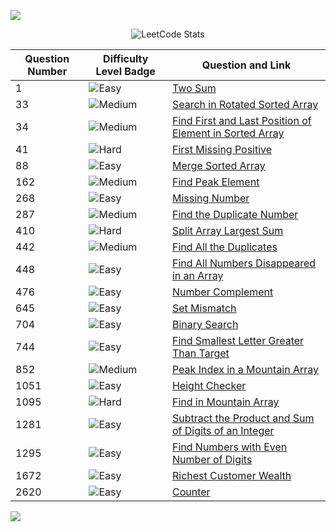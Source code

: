 <p>
 <img src="https://capsule-render.vercel.app/api?type=egg&height=120&color=0:069422,100:ecf542&text=Question%20Directory&fontAlign=48&fontAlignY=45&section=header&reversal=true&fontColor=033d13&fontSize=40"/>
</p>

<div align="center">

![LeetCode Stats](https://leetcard.jacoblin.cool/aditiiprasad?theme=dark&font=Noto%20Sans%20Bamum)
</div>

| Question Number | Difficulty Level Badge                      | Question and Link                                                                 |
|-----------------|---------------------------------------------|-----------------------------------------------------------------------------------|
| 1               | ![Easy](https://img.shields.io/badge/Easy-02f212) | [Two Sum](code/TwoSum.java)                                                      |
| 33              | ![Medium](https://img.shields.io/badge/Medium-e69c09) | [Search in Rotated Sorted Array](code/RBS.java)                                  |
| 34              | ![Medium](https://img.shields.io/badge/Medium-e69c09) | [Find First and Last Position of Element in Sorted Array](code/SearchRange.java)  |
| 41              | ![Hard](https://img.shields.io/badge/Hard-fc0505) | [First Missing Positive](code/Missing.java)                                      |
| 88              | ![Easy](https://img.shields.io/badge/Easy-02f212) | [Merge Sorted Array](code/Merge.java)                                            |
| 162             | ![Medium](https://img.shields.io/badge/Medium-e69c09) | [Find Peak Element](code/PeakElement.java)                                       |
| 268             | ![Easy](https://img.shields.io/badge/Easy-02f212) | [Missing Number](code/MissingNumber.java)                                        |
| 287             | ![Medium](https://img.shields.io/badge/Medium-e69c09) | [Find the Duplicate Number](code/Duplicates.java)                                |
| 410             | ![Hard](https://img.shields.io/badge/Hard-fc0505) | [Split Array Largest Sum](code/SplitArray.java)                                  |
| 442             | ![Medium](https://img.shields.io/badge/Medium-e69c09) | [Find All the Duplicates](code/AllDuplicates.java)                               |
| 448             | ![Easy](https://img.shields.io/badge/Easy-02f212) | [Find All Numbers Disappeared in an Array](code/DisappearedNumber.java)          |
| 476             | ![Easy](https://img.shields.io/badge/Easy-02f212) | [Number Complement](code/FindComplement.java)                                    |
| 645             | ![Easy](https://img.shields.io/badge/Easy-02f212) | [Set Mismatch](code/Mismatch.java)                                               |
| 704            | ![Easy](https://img.shields.io/badge/Easy-02f212) | [Binary Search](code/BinarySearch.java)                                               |
| 744             | ![Easy](https://img.shields.io/badge/Easy-02f212) | [Find Smallest Letter Greater Than Target](code/NextGreatestLetter.java)         |
| 852             | ![Medium](https://img.shields.io/badge/Medium-e69c09) | [Peak Index in a Mountain Array](code/Mountain.java)                             |
| 1051            | ![Easy](https://img.shields.io/badge/Easy-02f212) | [Height Checker](code/HeightChecker.java)                                        |
| 1095            | ![Hard](https://img.shields.io/badge/Hard-fc0505) | [Find in Mountain Array](code/SearchInMountain.java)                             |
| 1281            | ![Easy](https://img.shields.io/badge/Easy-02f212) | [Subtract the Product and Sum of Digits of an Integer](code/SubProductSum.java)  |
| 1295            | ![Easy](https://img.shields.io/badge/Easy-02f212) | [Find Numbers with Even Number of Digits](code/EvenDigits.java)                  |
| 1672            | ![Easy](https://img.shields.io/badge/Easy-02f212) | [Richest Customer Wealth](code/MaxWealth.java)                                   |
|2620           | ![Easy](https://img.shields.io/badge/Easy-02f212) | [Counter](code/Counter.ts)   






<!-- <img src="https://img.shields.io/badge/Easy-02f212"> <img src="https://img.shields.io/badge/Medium-e69c09"> <img src="https://img.shields.io/badge/Hard-fc0505">  -->
<p>
 <img src="https://capsule-render.vercel.app/api?type=egg&height=120&color=0:069422,100:ecf542&fontAlign=48&fontAlignY=45&section=footer&reversal=true&fontColor=033d13&stroke=0a6b06&strokeWidth=2&descAlignY=75&descAlign=49&fontSize=60"/>
</p>

